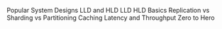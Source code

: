 Popular System Designs LLD and HLD
LLD HLD Basics
Replication vs Sharding vs Partitioning
Caching
Latency and Throughput Zero to Hero